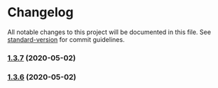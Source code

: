 # Changelog

All notable changes to this project will be documented in this file. See [standard-version](https://github.com/conventional-changelog/standard-version) for commit guidelines.

### [1.3.7](https://github.com/FaureWu/test/compare/demo@1.3.6...demo@1.3.7) (2020-05-02)

### [1.3.6](https://github.com/FaureWu/test/compare/demo@1.3.5...demo@1.3.6) (2020-05-02)
